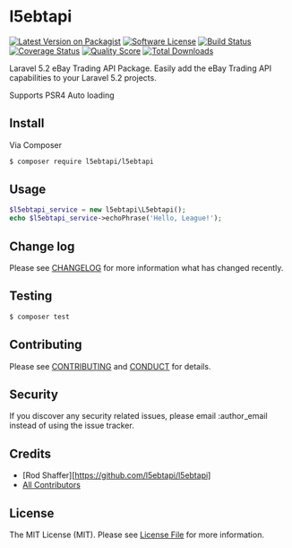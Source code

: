 # l5ebtapi

[![Latest Version on Packagist][ico-version]][link-packagist]
[![Software License][ico-license]](LICENSE.md)
[![Build Status][ico-travis]][link-travis]
[![Coverage Status][ico-scrutinizer]][link-scrutinizer]
[![Quality Score][ico-code-quality]][link-code-quality]
[![Total Downloads][ico-downloads]][link-downloads]

Laravel 5.2 eBay Trading API Package. Easily add the eBay Trading API capabilities to your Laravel 5.2 projects.

Supports PSR4 Auto loading

## Install

Via Composer

``` bash
$ composer require l5ebtapi/l5ebtapi
```

## Usage

``` php
$l5ebtapi_service = new l5ebtapi\L5ebtapi();
echo $l5ebtapi_service->echoPhrase('Hello, League!');
```

## Change log

Please see [CHANGELOG](CHANGELOG.md) for more information what has changed recently.

## Testing

``` bash
$ composer test
```

## Contributing

Please see [CONTRIBUTING](CONTRIBUTING.md) and [CONDUCT](CONDUCT.md) for details.

## Security

If you discover any security related issues, please email :author_email instead of using the issue tracker.

## Credits

- [Rod Shaffer][https://github.com/l5ebtapi/l5ebtapi]
- [All Contributors][link-contributors]

## License

The MIT License (MIT). Please see [License File](LICENSE.md) for more information.

[ico-version]: https://img.shields.io/packagist/v/:vendor/:package_name.svg?style=flat-square
[ico-license]: https://img.shields.io/badge/license-MIT-brightgreen.svg?style=flat-square
[ico-travis]: https://img.shields.io/travis/:vendor/:package_name/master.svg?style=flat-square
[ico-scrutinizer]: https://img.shields.io/scrutinizer/coverage/g/:vendor/:package_name.svg?style=flat-square
[ico-code-quality]: https://img.shields.io/scrutinizer/g/:vendor/:package_name.svg?style=flat-square
[ico-downloads]: https://img.shields.io/packagist/dt/:vendor/:package_name.svg?style=flat-square

[link-packagist]: https://packagist.org/packages/l5ebtapi/l5ebtapi
[link-travis]: https://travis-ci.org/l5ebtapi/l5ebtapi
[link-scrutinizer]: https://scrutinizer-ci.com/g/l5ebtapi/l5ebtapi/code-structure
[link-code-quality]: https://scrutinizer-ci.com/g/l5ebtapi/l5ebtapi
[link-downloads]: https://packagist.org/packages/l5ebtapi/l5ebtapi
[link-author]: https://github.com/l5ebtapi
[link-contributors]: ../../contributors

